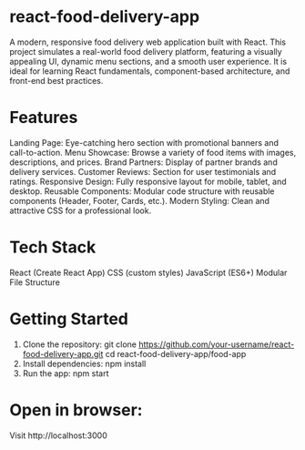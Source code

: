 # react-food-delivery-app
A modern, responsive food delivery web application built with React. This project simulates a real-world food delivery platform, featuring a visually appealing UI, dynamic menu sections, and a smooth user experience. It is ideal for learning React fundamentals, component-based architecture, and front-end best practices.

# Features
Landing Page: Eye-catching hero section with promotional banners and call-to-action.
Menu Showcase: Browse a variety of food items with images, descriptions, and prices.
Brand Partners: Display of partner brands and delivery services.
Customer Reviews: Section for user testimonials and ratings.
Responsive Design: Fully responsive layout for mobile, tablet, and desktop.
Reusable Components: Modular code structure with reusable components (Header, Footer, Cards, etc.).
Modern Styling: Clean and attractive CSS for a professional look.

# Tech Stack
React (Create React App)
CSS (custom styles)
JavaScript (ES6+)
Modular File Structure

# Getting Started
1. Clone the repository:
   git clone https://github.com/your-username/react-food-delivery-app.git
   cd react-food-delivery-app/food-app
3. Install dependencies:
   npm install
5. Run the app:
   npm start
   
# Open in browser:
Visit http://localhost:3000
